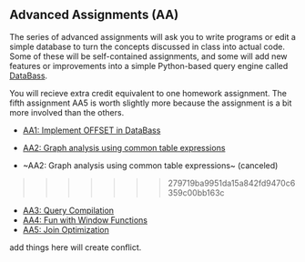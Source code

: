 ## Advanced Assignments (AA)

The series of advanced assignments will ask you to write programs or edit a simple database to turn the concepts discussed in class into actual code.  Some of these will be self-contained assignments, and some will add new features or improvements into a simple Python-based query engine called  [DataBass](https://www.github.com/w4111/databass-public).

You will recieve extra credit equivalent to one homework assignment.  The fifth assignment AA5 is worth slightly more because the assignment is a bit more involved than the others.

* [AA1: Implement OFFSET in DataBass](./databass/offset.md)

* [AA2: Graph analysis using common table expressions](./graph) 

* ~AA2: Graph analysis using common table expressions~ (canceled)
>>>>>>> 279719ba9951da15a842fd9470c6359c00bb163c
* [AA3: Query Compilation](./databass/compile.md)
* [AA4: Fun with Window Functions](./)
* [AA5: Join Optimization](./databass/join.md)

add things here will create conflict.
